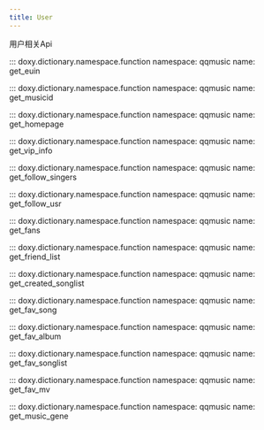 ```yaml
---
title: User
---
```


用户相关Api

::: doxy.dictionary.namespace.function
    namespace: qqmusic
    name: get_euin

::: doxy.dictionary.namespace.function
    namespace: qqmusic
    name: get_musicid

::: doxy.dictionary.namespace.function
    namespace: qqmusic
    name: get_homepage

::: doxy.dictionary.namespace.function
    namespace: qqmusic
    name: get_vip_info

::: doxy.dictionary.namespace.function
    namespace: qqmusic
    name: get_follow_singers

::: doxy.dictionary.namespace.function
    namespace: qqmusic
    name: get_follow_usr

::: doxy.dictionary.namespace.function
    namespace: qqmusic
    name: get_fans

::: doxy.dictionary.namespace.function
    namespace: qqmusic
    name: get_friend_list

::: doxy.dictionary.namespace.function
    namespace: qqmusic
    name: get_created_songlist

::: doxy.dictionary.namespace.function
    namespace: qqmusic
    name: get_fav_song

::: doxy.dictionary.namespace.function
    namespace: qqmusic
    name: get_fav_album

::: doxy.dictionary.namespace.function
    namespace: qqmusic
    name: get_fav_songlist

::: doxy.dictionary.namespace.function
    namespace: qqmusic
    name: get_fav_mv

::: doxy.dictionary.namespace.function
    namespace: qqmusic
    name: get_music_gene
